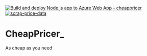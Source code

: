 [![Build and deploy Node.js app to Azure Web App - cheappricer](https://github.com/AntoTomAbraham/CheapPricer_/actions/workflows/main_cheappricer.yml/badge.svg)](https://github.com/AntoTomAbraham/CheapPricer_/actions/workflows/main_cheappricer.yml)
[![scrap-price-data](https://github.com/AntoTomAbraham/CheapPricer_/actions/workflows/scraper.yml/badge.svg)](https://github.com/AntoTomAbraham/CheapPricer_/actions/workflows/scraper.yml)
# CheapPricer_
As cheap as you need
